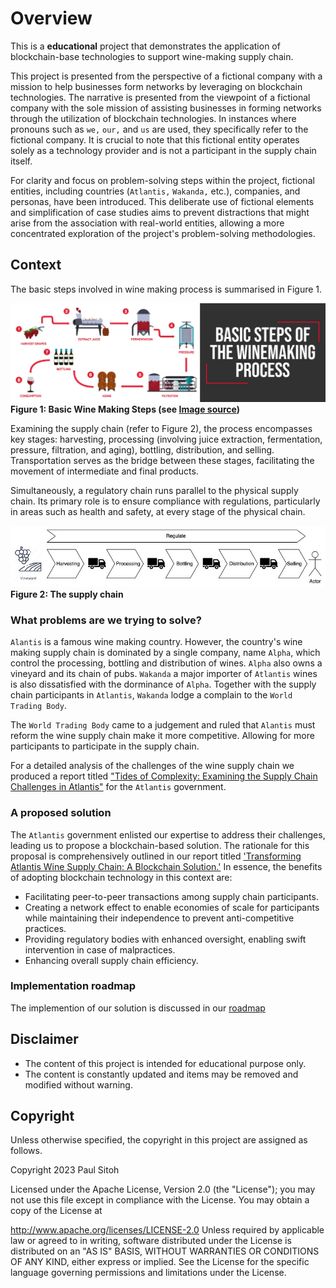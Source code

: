 # Overview

This is a **educational** project that demonstrates the application of blockchain-base technologies to support wine-making supply chain.

This project is presented from the perspective of a fictional company with a mission to help businesses form networks by leveraging on blockchain technologies. The narrative is presented from the viewpoint of a fictional company with the sole mission of assisting businesses in forming networks through the utilization of blockchain technologies. In instances where pronouns such as `we,` `our,` and `us` are used, they specifically refer to the fictional company. It is crucial to note that this fictional entity operates solely as a technology provider and is not a participant in the supply chain itself.

For clarity and focus on problem-solving steps within the project, fictional entities, including countries (`Atlantis,` `Wakanda,` etc.), companies, and personas, have been introduced. This deliberate use of fictional elements and simplification of case studies aims to prevent distractions that might arise from the association with real-world entities, allowing a more concentrated exploration of the project's problem-solving methodologies.

## Context

The basic steps involved in wine making process is summarised in Figure 1.

![wine making](./assets/img/winemaking.webp)</br>
**Figure 1: Basic Wine Making Steps (see [Image source](https://finding.wine/blogs/blog-posts/basic-steps-of-the-winemaking-process))**

Examining the supply chain (refer to Figure 2), the process encompasses key stages: harvesting, processing (involving juice extraction, fermentation, pressure, filtration, and aging), bottling, distribution, and selling. Transportation serves as the bridge between these stages, facilitating the movement of intermediate and final products.

Simultaneously, a regulatory chain runs parallel to the physical supply chain. Its primary role is to ensure compliance with regulations, particularly in areas such as health and safety, at every stage of the physical chain.

![Supply chain](./assets/img/supplychain.jpg)</br>
**Figure 2: The supply chain**

### What problems are we trying to solve?

`Alantis` is a famous wine making country. However, the country's wine making supply chain is dominated by a single company, name `Alpha`, which control the processing, bottling and distribution of wines. `Alpha` also owns a vineyard and its chain of pubs. `Wakanda` a major importer of `Atlantis` wines is also dissatisfied with the dorminance of `Alpha`. Together with the supply chain participants in `Atlantis`, `Wakanda` lodge a complain to the `World Trading Body`.

The `World Trading Body` came to a judgement and ruled that `Alantis` must reform the wine supply chain make it more competitive. Allowing for more participants to participate in the supply chain.

For a detailed analysis of the challenges of the wine supply chain we produced a report titled ["Tides of Complexity: Examining the Supply Chain Challenges in Atlantis"](./docs/challenge.md) for the `Atlantis` government.

### A proposed solution

The `Atlantis` government enlisted our expertise to address their challenges, leading us to propose a blockchain-based solution. The rationale for this proposal is comprehensively outlined in our report titled ['Transforming Atlantis Wine Supply Chain: A Blockchain Solution.'](./docs/solution.md) In essence, the benefits of adopting blockchain technology in this context are:

* Facilitating peer-to-peer transactions among supply chain participants.
* Creating a network effect to enable economies of scale for participants while maintaining their independence to prevent anti-competitive practices.
* Providing regulatory bodies with enhanced oversight, enabling swift intervention in case of malpractices.
* Enhancing overall supply chain efficiency.

### Implementation roadmap

The implemention of our solution is discussed in our [roadmap](./docs/roadmap.md)

## Disclaimer

* The content of this project is intended for educational purpose only.
* The content is constantly updated and items may be removed and modified without warning.

## Copyright

Unless otherwise specified, the copyright in this project are assigned as follows.

Copyright 2023 Paul Sitoh

Licensed under the Apache License, Version 2.0 (the "License"); you may not use this file except in compliance with the License. You may obtain a copy of the License at

http://www.apache.org/licenses/LICENSE-2.0
Unless required by applicable law or agreed to in writing, software distributed under the License is distributed on an "AS IS" BASIS, WITHOUT WARRANTIES OR CONDITIONS OF ANY KIND, either express or implied. See the License for the specific language governing permissions and limitations under the License.